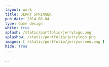 ```yaml
---
layout: work
title: JERRY SPRINGER
pub_date: 2014-08-04
type: Game design
white: true
splash: /static/portfolio/jerrylogo.png
splashbw: /static/portfolio/jerrylogo.png
images: [ /static/portfolio/jerryscreen.png ]
hide: true
---
```


...

